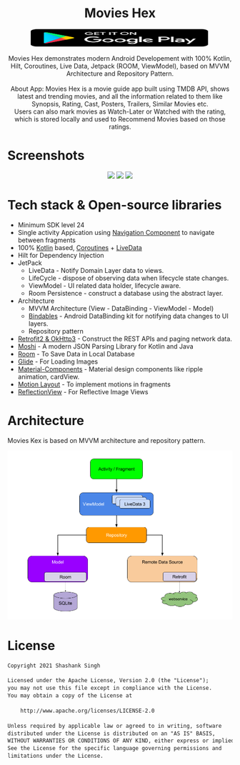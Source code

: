 <h1 align="center">Movies Hex</h1>

<p align="center"> 
<a href="https://play.google.com/store/apps/details?id=com.shalatan.entertainmentapp" target="_blank"> <img src="https://raw.githubusercontent.com/Shalatan/EntertainmentApp/master/gallery/play-store-badge.svg?token=AKRVCBOLTCHDEUKJB2KB2HLAPWV4E" alt="android" width="400" height="40"> </a>
</p>

<p align="center">
Movies Hex demonstrates modern Android Developement with 100% Kotlin, Hilt, Coroutines, Live Data, Jetpack (ROOM, ViewModel), based on MVVM Architecture and Repository Pattern. 
</br>
</br>
About App: Movies Hex is a movie guide app built using TMDB API, shows latest and trending movies, and all the information related to them like Synopsis, Rating, Cast, Posters, Trailers, Similar Movies etc.
<br>
Users can also mark movies as Watch-Later or Watched with the rating, which is stored locally and used to Recommend Movies based on those ratings.
</p>

# Screenshots
<p align="center">
<img src="gallery/a.gif" width="32%"/>
<img src="gallery/b.gif" width="32%"/>
<img src="gallery/c.gif" width="32%"/>
</p>

# Tech stack & Open-source libraries
- Minimum SDK level 24
- Single activity Appication using [Navigation Component](https://developer.android.com/guide/navigation) to navigate between fragments
- 100% [Kotlin](https://kotlinlang.org/) based, [Coroutines](https://github.com/Kotlin/kotlinx.coroutines) + [LiveData](https://developer.android.com/topic/libraries/architecture/livedata)
- Hilt for Dependency Injection
- JetPack
  - LiveData - Notify Domain Layer data to views.
  - LifeCycle - dispose of observing data when lifecycle state changes.
  - ViewModel - UI related data holder, lifecycle aware.
  - Room Persistence - construct a database using the abstract layer.
- Architecture
  - MVVM Architecture (View - DataBinding - ViewModel - Model)
  - [Bindables](https://github.com/skydoves/bindables) - Android DataBinding kit for notifying data changes to UI layers.
  - Repository pattern
- [Retrofit2 & OkHttp3](https://github.com/square/retrofit) - Construct the REST APIs and paging network data.
- [Moshi](https://github.com/square/moshi/) - A modern JSON Parsing Library for Kotlin and Java
- [Room](https://developer.android.com/training/data-storage/room) - To Save Data in Local Database
- [Glide](https://github.com/bumptech/glide) - For Loading Images
- [Material-Components](https://github.com/material-components/material-components-android) - Material design components like ripple animation, cardView.
- [Motion Layout](https://developer.android.com/training/constraint-layout/motionlayout) - To implement motions in fragments
- [ReflectionView](https://github.com/sparrow007/CarouselRecyclerview) - For Reflective Image Views

# Architecture
Movies Kex is based on MVVM architecture and repository pattern.

![alt text](gallery/mvvm-architecture.png)

# License
```xml
Copyright 2021 Shashank Singh

Licensed under the Apache License, Version 2.0 (the "License");
you may not use this file except in compliance with the License.
You may obtain a copy of the License at

    http://www.apache.org/licenses/LICENSE-2.0

Unless required by applicable law or agreed to in writing, software
distributed under the License is distributed on an "AS IS" BASIS,
WITHOUT WARRANTIES OR CONDITIONS OF ANY KIND, either express or implied.
See the License for the specific language governing permissions and
limitations under the License.
```
